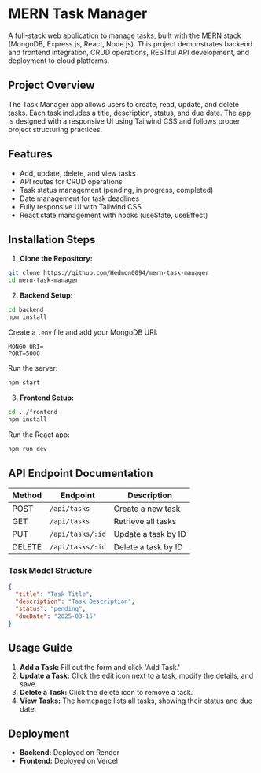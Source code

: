 # MERN Task Manager

A full-stack web application to manage tasks, built with the MERN stack (MongoDB, Express.js, React, Node.js). This project demonstrates backend and frontend integration, CRUD operations, RESTful API development, and deployment to cloud platforms.

## Project Overview

The Task Manager app allows users to create, read, update, and delete tasks. Each task includes a title, description, status, and due date. The app is designed with a responsive UI using Tailwind CSS and follows proper project structuring practices.

## Features

- Add, update, delete, and view tasks
- API routes for CRUD operations
- Task status management (pending, in progress, completed)
- Date management for task deadlines
- Fully responsive UI with Tailwind CSS
- React state management with hooks (useState, useEffect)

## Installation Steps

1. **Clone the Repository:**
```bash
git clone https://github.com/Hedmon0094/mern-task-manager
cd mern-task-manager
```

2. **Backend Setup:**
```bash
cd backend
npm install
```
Create a `.env` file and add your MongoDB URI:
```
MONGO_URI=
PORT=5000
```
Run the server:
```bash
npm start
```

3. **Frontend Setup:**
```bash
cd ../frontend
npm install
```
Run the React app:
```bash
npm run dev
```

## API Endpoint Documentation

| Method | Endpoint            | Description             |
|--------|---------------------|-------------------------|
| POST   | `/api/tasks`        | Create a new task       |
| GET    | `/api/tasks`        | Retrieve all tasks      |
| PUT    | `/api/tasks/:id`    | Update a task by ID     |
| DELETE | `/api/tasks/:id`    | Delete a task by ID     |

### Task Model Structure

```json
{
  "title": "Task Title",
  "description": "Task Description",
  "status": "pending",
  "dueDate": "2025-03-15"
}
```

## Usage Guide

1. **Add a Task:** Fill out the form and click 'Add Task.'
2. **Update a Task:** Click the edit icon next to a task, modify the details, and save.
3. **Delete a Task:** Click the delete icon to remove a task.
4. **View Tasks:** The homepage lists all tasks, showing their status and due date.

## Deployment

- **Backend:** Deployed on Render
- **Frontend:** Deployed on Vercel




